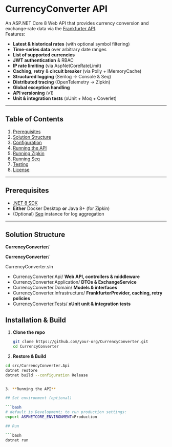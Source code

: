 # CurrencyConverter API

An ASP.NET Core 8 Web API that provides currency conversion and exchange‐rate data via the [Frankfurter API](https://frankfurter.dev).  
Features:

- **Latest & historical rates** (with optional symbol filtering)  
- **Time‑series data** over arbitrary date ranges  
- **List of supported currencies**  
- **JWT authentication** & RBAC  
- **IP rate limiting** (via AspNetCoreRateLimit)  
- **Caching**, **retry** & **circuit breaker** (via Polly + IMemoryCache)  
- **Structured logging** (Serilog → Console & Seq)  
- **Distributed tracing** (OpenTelemetry → Zipkin)  
- **Global exception handling**  
- **API versioning** (v1)  
- **Unit & integration tests** (xUnit + Moq + Coverlet)  

---

## Table of Contents

1. [Prerequisites](#prerequisites)  
2. [Solution Structure](#solution-structure)  
3. [Configuration](#configuration)  
4. [Running the API](#running-the-api)  
5. [Running Zipkin](#running-zipkin)  
6. [Running Seq](#running-seq)  
7. [Testing](#testing)  
9. [License](#license)  

---

## Prerequisites

- [.NET 8 SDK](https://dotnet.microsoft.com/download)  
- **Either** Docker Desktop **or** Java 8+ (for Zipkin)  
- (Optional) [Seq](https://datalust.co/seq) instance for log aggregation  

---

## Solution Structure


**CurrencyConverter**/ 

**CurrencyConverter**/ 

CurrencyConverter.sln 

 - CurrencyConverter.Api/ **Web API, controllers & middleware** 
 - CurrencyConverter.Application/ **DTOs & ExchangeService** 
 - CurrencyConverter.Domain/ **Models & interfaces**
 - CurrencyConverter.Infrastructure/ **FrankfurterProvider, caching, retry policies**
 - CurrencyConverter.Tests/ **xUnit unit & integration tests**

## Installation & Build

1. **Clone the repo**  
   ```bash
   git clone https://github.com/your-org/CurrencyConverter.git
   cd CurrencyConverter
2. **Restore & Build**

```bash
cd src/CurrencyConverter.Api
dotnet restore
dotnet build --configuration Release


3. **Running the API**

## Set environment (optional)

```bash
# default is Development; to run production settings:
export ASPNETCORE_ENVIRONMENT=Production

## Run

```bash
dotnet run
